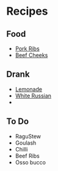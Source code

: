 # Recipes

## Food
- [Pork Ribs](pork_ribs.md)
- [Beef Cheeks](beef_cheeks.md)


## Drank
- [Lemonade](lemonade.md)
- [White Russian](white_russian.md)
-
## To Do

* RaguStew
* Goulash
* Chilli
* Beef Ribs
* Osso bucco

